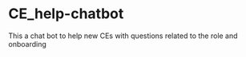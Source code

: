 # CE_help-chatbot
This a chat bot to help new CEs with questions related to the role and onboarding
